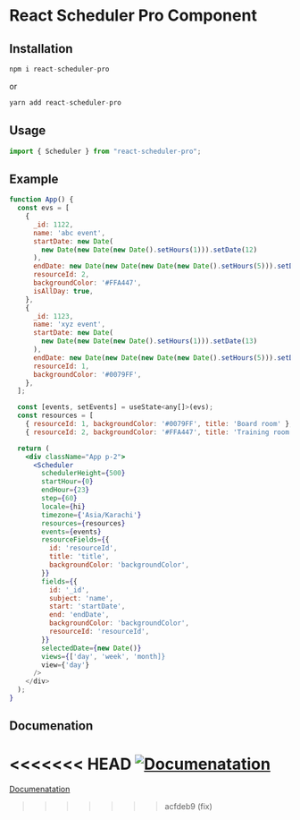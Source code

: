 # React Scheduler Pro Component

## Installation

```jsx
npm i react-scheduler-pro
```

or

```jsx
yarn add react-scheduler-pro
```

## Usage

```jsx
import { Scheduler } from "react-scheduler-pro";
```

## Example

```jsx
function App() {
  const evs = [
    {
      _id: 1122,
      name: 'abc event',
      startDate: new Date(
        new Date(new Date(new Date().setHours(1))).setDate(12)
      ),
      endDate: new Date(new Date(new Date(new Date().setHours(5))).setDate(15)),
      resourceId: 2,
      backgroundColor: '#FFA447',
      isAllDay: true,
    },
    {
      _id: 1123,
      name: 'xyz event',
      startDate: new Date(
        new Date(new Date(new Date().setHours(1))).setDate(13)
      ),
      endDate: new Date(new Date(new Date(new Date().setHours(5))).setDate(31)),
      resourceId: 1,
      backgroundColor: '#0079FF',
    },
  ];

  const [events, setEvents] = useState<any[]>(evs);
  const resources = [
    { resourceId: 1, backgroundColor: '#0079FF', title: 'Board room' },
    { resourceId: 2, backgroundColor: '#FFA447', title: 'Training room' }];

  return (
    <div className="App p-2">
      <Scheduler
        schedulerHeight={500}
        startHour={0}
        endHour={23}
        step={60}
        locale={hi}
        timezone={'Asia/Karachi'}
        resources={resources}
        events={events}
        resourceFields={{
          id: 'resourceId',
          title: 'title',
          backgroundColor: 'backgroundColor',
        }}
        fields={{
          id: '_id',
          subject: 'name',
          start: 'startDate',
          end: 'endDate',
          backgroundColor: 'backgroundColor',
          resourceId: 'resourceId',
        }}
        selectedDate={new Date()}
        views={['day', 'week', 'month]}
        view={'day'}
      />
    </div>
  );
}
```

## Documenation

<<<<<<< HEAD
[![Documenatation](https://img.shields.io/twitter/url?label=%40aldabil&style=social&url=https%3A%2F%2Ftwitter.com%2Fintent%2Ffollow%3Fscreen_name%3Daldabil21)](https://twitter.com/intent/follow?screen_name=aldabil21)
=======
[Documenatation](https://react-scheduler-pro.vercel.app/docs)
>>>>>>> acfdeb9 (fix)
